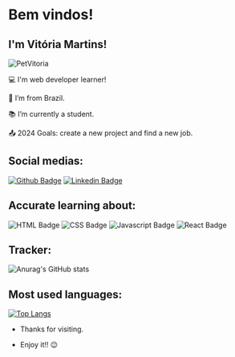 # Bem vindos!

## I'm Vitória Martins! 

![PetVitoria](https://github.com/VitoriaMrrtini/VitoriaMrrtini/assets/139392804/96d01afb-89bb-4fd2-a7cf-4a329db3d25d)


:computer: I'm web developer learner!

:house_with_garden: I’m from Brazil.

:books: I’m currently a student.

:outbox_tray: 2024 Goals: create a new project and find a new job.

## Social medias:

[![Github Badge](https://img.shields.io/badge/-Github-000?style=flat-square&logo=Github&logoColor=white&link=LINK_GIT)](https://github.com/VitoriaMrrtini)
[![Linkedin Badge](https://img.shields.io/badge/-LinkedIn-blue?style=flat-square&logo=Linkedin&logoColor=white&link=LINK_LINKEDIN)](https://www.linkedin.com/in/vitoria-martins-alves-b90450249/?utm_source=share&utm_campaign=share_via&utm_content=profile&utm_medium=ios_app)

## Accurate learning about:

![HTML Badge](https://img.shields.io/badge/CSS3-1572B6?style=for-the-badge&logo=css3&logoColor=white)
![CSS Badge](https://img.shields.io/badge/HTML5-E34F26?style=for-the-badge&logo=html5&logoColor=white)
![Javascript Badge](https://img.shields.io/badge/JavaScript-323330?style=for-the-badge&logo=javascript&logoColor=F7DF1E)
![React Badge](https://img.shields.io/badge/React_Native-20232A?style=for-the-badge&logo=react&logoColor=61DAFB)

## Tracker:

![Anurag's GitHub stats](https://github-readme-stats.vercel.app/api?username=vitoriamrrtini&show_icons=true&theme=tokyonight)

## Most used languages:

[![Top Langs](https://github-readme-stats.vercel.app/api/top-langs/?username=vitoriamrrtini&layout=donut&theme=tokyonight)](https://github.com/vitoriamrrtini/github-readme-stats)

- Thanks for visiting.

- Enjoy it!! :wink:
